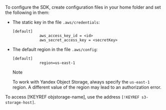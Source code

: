 To configure the SDK, create configuration files in your home folder and set the following in them:

- The static key in the file `.aws/credentials`:

   ```
   [default]
               aws_access_key_id = <id>
               aws_secret_access_key = <secretKey>
   ```

- The default region in the file `.aws/config`:

   ```
   [default]
               region=us-east-1
   ```

   > [!NOTE]
   >
   > To work with Yandex Object Storage, always specify the `us-east-1` region. A different value of the region may lead to an authorization error.

To access [!KEYREF objstorage-name], use the address `[!KEYREF s3-storage-host]`.

